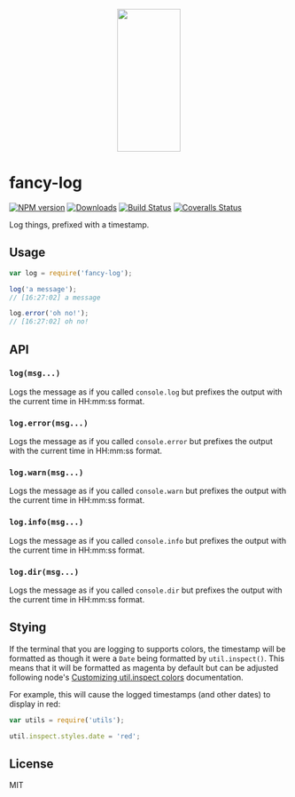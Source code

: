 <p align="center">
  <a href="https://gulpjs.com">
    <img height="257" width="114" src="https://raw.githubusercontent.com/gulpjs/artwork/master/gulp-2x.png">
  </a>
</p>

# fancy-log

[![NPM version][npm-image]][npm-url] [![Downloads][downloads-image]][npm-url] [![Build Status][ci-image]][ci-url] [![Coveralls Status][coveralls-image]][coveralls-url]

Log things, prefixed with a timestamp.

## Usage

```js
var log = require('fancy-log');

log('a message');
// [16:27:02] a message

log.error('oh no!');
// [16:27:02] oh no!
```

## API

### `log(msg...)`

Logs the message as if you called `console.log` but prefixes the output with the
current time in HH:mm:ss format.

### `log.error(msg...)`

Logs the message as if you called `console.error` but prefixes the output with the
current time in HH:mm:ss format.

### `log.warn(msg...)`

Logs the message as if you called `console.warn` but prefixes the output with the
current time in HH:mm:ss format.

### `log.info(msg...)`

Logs the message as if you called `console.info` but prefixes the output with the
current time in HH:mm:ss format.

### `log.dir(msg...)`

Logs the message as if you called `console.dir` but prefixes the output with the
current time in HH:mm:ss format.

## Stying

If the terminal that you are logging to supports colors, the timestamp will be formatted as though it were a `Date` being formatted by `util.inspect()`. This means that it will be formatted as magenta by default but can be adjusted following node's [Customizing util.inspect colors](https://nodejs.org/dist/latest-v10.x/docs/api/util.html#util_customizing_util_inspect_colors) documentation.

For example, this will cause the logged timestamps (and other dates) to display in red:

```js
var utils = require('utils');

util.inspect.styles.date = 'red';
```

## License

MIT

<!-- prettier-ignore-start -->
[downloads-image]: https://img.shields.io/npm/dm/fancy-log.svg?style=flat-square
[npm-url]: https://www.npmjs.com/package/fancy-log
[npm-image]: https://img.shields.io/npm/v/fancy-log.svg?style=flat-square

[ci-url]: https://github.com/gulpjs/fancy-log/actions?query=workflow:dev
[ci-image]: https://img.shields.io/github/workflow/status/gulpjs/fancy-log/dev?style=flat-square

[coveralls-url]: https://coveralls.io/r/gulpjs/fancy-log
[coveralls-image]: https://img.shields.io/coveralls/gulpjs/fancy-log/master.svg?style=flat-square
<!-- prettier-ignore-end -->
